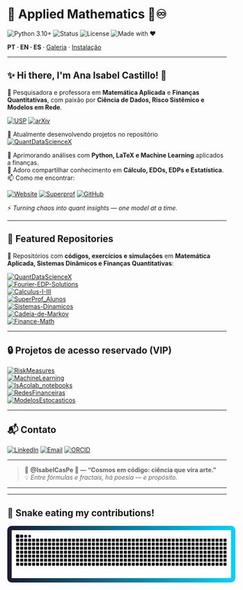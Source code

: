 <!-- HERO -->
# 🌌 **Applied Mathematics 💎♾️**

![Python 3.10+](https://img.shields.io/badge/Python-3.10%2B-1E90FF?logo=python&logoColor=white)
![Status](https://img.shields.io/badge/Status-Active-FFD700)
![License](https://img.shields.io/badge/License-MIT-DAA520)
![Made with ❤](https://img.shields.io/badge/Made%20with-💛_Love-FF69B4)

**PT · EN · ES** · [Galeria](#galeria--gifs) · [Instalação](#instalação--installation--instalación)

---

## ✨ **Hi there, I'm Ana Isabel Castillo! 👋**  

💫 Pesquisadora e professora em **Matemática Aplicada** e **Finanças Quantitativas**, com paixão por **Ciência de Dados, Risco Sistêmico e Modelos em Rede**.  

[![USP](https://img.shields.io/badge/USP-Dissertação-0A3D91?logo=academia&logoColor=white)](https://teses.usp.br/teses/disponiveis/3/3151/tde-20102010-122044/en.php)
[![arXiv](https://img.shields.io/badge/arXiv-2504.01969-B31B1B?logo=arxiv&logoColor=white)](https://arxiv.org/abs/2504.01969)

🔭 Atualmente desenvolvendo projetos no repositório  
[![QuantDataScienceX](https://img.shields.io/badge/🌐📊_QuantDataScienceX-Ciência_de_Dados_&_Finanças-1E90FF)](https://github.com/IsabelCasPe/QuantDataScienceX)

🌱 Aprimorando análises com **Python, LaTeX e Machine Learning** aplicados a finanças.  
💬 Adoro compartilhar conhecimento em **Cálculo, EDOs, EDPs e Estatística**.  
📫 Como me encontrar:  

[![Website](https://img.shields.io/badge/🌍_Site_Pessoal-isabelcaspe.github.io-FFD700?logo=githubpages&logoColor=white)](https://isabelcaspe.github.io/)
[![Superprof](https://img.shields.io/badge/📚_Superprof-Aulas_de_Matemática_Aplicada-FF69B4?logo=googleclassroom&logoColor=white)](https://www.superprof.com.br/doutoranda-matematica-aplicada-ime-usp-mestre-ciencias-pela-pme-escola-politecnica-usp-ofereco-reforco-calculo.html)
[![GitHub](https://img.shields.io/badge/🐱_GitHub-IsabelCasPe-FFD700?logo=github&logoColor=black)](https://github.com/IsabelCasPe)

⚡ *Turning chaos into quant insights — one model at a time.*

---

## 🌠 **Featured Repositories**

💎 Repositórios com **códigos, exercícios e simulações** em **Matemática Aplicada, Sistemas Dinâmicos e Finanças Quantitativas**:

[![QuantDataScienceX](https://img.shields.io/badge/🌐📊_QuantDataScienceX-Ciência_de_Dados_&_Finanças-1E90FF)](https://github.com/IsabelCasPe/QuantDataScienceX)  
[![Fourier-EDP-Solutions](https://img.shields.io/badge/📚_Fourier_EDP_Solutions-Equações_Diferenciais_&_Fourier-4169E1)](https://github.com/IsabelCasPe/Fourier-EDP-Solutions)  
[![Calculus-I-III](https://img.shields.io/badge/📘_Calculus_I–III-Cálculo_Aplicado_às_Finanças-0A3D91)](https://github.com/IsabelCasPe/Calculus-I-III)  
[![SuperProf_Alunos](https://img.shields.io/badge/📖_SuperProf_Alunos-Materiais_Didáticos_e_Tutoriais-FFD700)](https://github.com/IsabelCasPe/SuperProf_Alunos)  
[![Sistemas-Dinamicos](https://img.shields.io/badge/💻_Sistemas_Dinâmicos-Caos_&_Fractais-008080)](https://github.com/IsabelCasPe/Sistemas-Dinamicos)  
[![Cadeia-de-Markov](https://img.shields.io/badge/📝_Cadeia_de_Markov-Processos_Estocásticos-6A5ACD)](https://github.com/IsabelCasPe/Cadeia-de-Markov)  
[![Finance-Math](https://img.shields.io/badge/📊_Finance_Math-Matemática_Financeira-1E3A8A)](https://github.com/IsabelCasPe/Finance-Math)

---

## 🔒 **Projetos de acesso reservado (VIP)**  

[![RiskMeasures](https://img.shields.io/badge/📘_Risk_Measures_🔒_(VIP)-FFD700)]()  
[![MachineLearning](https://img.shields.io/badge/🤖_Machine_Learning_🔒_(VIP)-DAA520)]()  
[![IsAcolab_notebooks](https://img.shields.io/badge/💻_IsAcolab_notebooks_🔒_(VIP)-C0C0C0)]()  
[![RedesFinanceiras](https://img.shields.io/badge/🌐_Redes_Financeiras_🔒_(VIP)-1E90FF)]()  
[![ModelosEstocasticos](https://img.shields.io/badge/📊_Modelos_Estocásticos_🔒_(VIP)-8A2BE2)]()

---

## 📬 **Contato**  

[![LinkedIn](https://img.shields.io/badge/LinkedIn-Ana_Isabel_Castillo_Pereda-0A66C2?logo=linkedin&logoColor=white)](https://www.linkedin.com/in/ana-isabel-castillo-pereda-142b0996/)
[![Email](https://img.shields.io/badge/📧_Email-anacp20@gmail.com-FFD700?logo=gmail&logoColor=white)](mailto:anacp20@gmail.com)
[![ORCID](https://img.shields.io/badge/ORCID-0009--0002--7077--5971-A6CE39?logo=orcid&logoColor=white)](https://orcid.org/0009-0002-7077-5971)

---

> 🌟 **@IsabelCasPe 💛 — “Cosmos em código: ciência que vira arte.”**  
> 💡 *Entre fórmulas e fractais, há poesia — e propósito.*

---


---

## 🐍 Snake  eating my contributions!

<img src="https://raw.githubusercontent.com/IsabelCasPe/IsabelCasPe/output/snake.svg" alt="Chiquerrima Snake" style="background: linear-gradient(to right, #1A1A2E, #00D4FF); padding: 10px; border-radius: 10px; max-width: 100%;">



